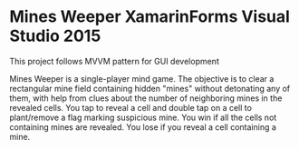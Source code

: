 # Mines Weeper XamarinForms Visual Studio 2015
This project follows MVVM pattern for GUI development 

Mines Weeper is a single-player mind game.
The objective is to clear a rectangular mine field containing hidden "mines" without detonating any of them, with help from clues about the number of neighboring mines in the revealed cells.
You tap to reveal a cell and double tap on a cell to plant/remove a flag marking suspicious mine.
You win if all the cells not containing mines are revealed. You lose if you reveal a cell containing a mine.
